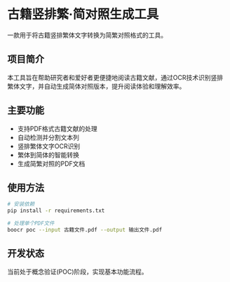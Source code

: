 # 古籍竖排繁‧简对照生成工具

一款用于将古籍竖排繁体文字转换为简繁对照格式的工具。

## 项目简介

本工具旨在帮助研究者和爱好者更便捷地阅读古籍文献，通过OCR技术识别竖排繁体文字，并自动生成简体对照版本，提升阅读体验和理解效率。

## 主要功能

- 支持PDF格式古籍文献的处理
- 自动检测并分割文本列
- 竖排繁体文字OCR识别
- 繁体到简体的智能转换
- 生成简繁对照的PDF文档

## 使用方法

```bash
# 安装依赖
pip install -r requirements.txt

# 处理单个PDF文件
boocr poc --input 古籍文件.pdf --output 输出文件.pdf
```

## 开发状态

当前处于概念验证(POC)阶段，实现基本功能流程。
